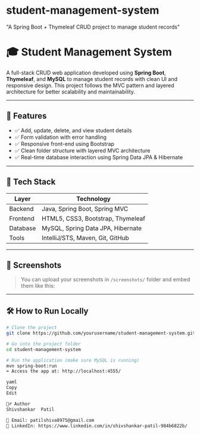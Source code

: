 # student-management-system
 "A Spring Boot + Thymeleaf CRUD project to manage student records"
# 🎓 Student Management System

A full-stack CRUD web application developed using **Spring Boot**, **Thymeleaf**, and **MySQL** to manage student records with clean UI and responsive design. This project follows the MVC pattern and layered architecture for better scalability and maintainability.

---

## 🚀 Features

- ✅ Add, update, delete, and view student details
- ✅ Form validation with error handling
- ✅ Responsive front-end using Bootstrap
- ✅ Clean folder structure with layered MVC architecture
- ✅ Real-time database interaction using Spring Data JPA & Hibernate

---

## 🧰 Tech Stack

| Layer       | Technology                      |
|-------------|----------------------------------|
| Backend     | Java, Spring Boot, Spring MVC    |
| Frontend    | HTML5, CSS3, Bootstrap, Thymeleaf|
| Database    | MySQL, Spring Data JPA, Hibernate|
| Tools       | IntelliJ/STS, Maven, Git, GitHub |

---

## 📸 Screenshots

> You can upload your screenshots in `/screenshots/` folder and embed them like this:


---

## 🛠️ How to Run Locally

```bash
# Clone the project
git clone https://github.com/yourusername/student-management-system.git

# Go into the project folder
cd student-management-system

# Run the application (make sure MySQL is running)
mvn spring-boot:run
➡ Access the app at: http://localhost:4555/

yaml
Copy
Edit

🙋‍♂️ Author
Shivshankar  Patil

📧 Email: patilshiva8975@gmail.com
🔗 LinkedIn: https://www.linkedin.com/in/shivshankar-patil-984b6822b/



